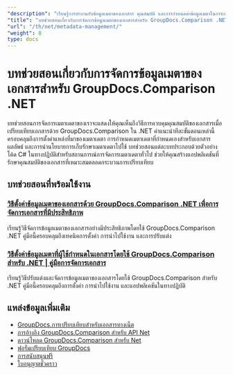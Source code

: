 ```yaml
---
"description": "เรียนรู้การทำงานกับข้อมูลเมตาของเอกสาร คุณสมบัติ และการกำหนดค่าข้อมูลเมตาในการเปรียบเทียบผลลัพธ์ด้วย GroupDocs.Comparison สำหรับ .NET"
"title": "บทช่วยสอนเกี่ยวกับการจัดการข้อมูลเมตาของเอกสารสำหรับ GroupDocs.Comparison .NET"
"url": "/th/net/metadata-management/"
"weight": 8
type: docs
---
```

# บทช่วยสอนเกี่ยวกับการจัดการข้อมูลเมตาของเอกสารสำหรับ GroupDocs.Comparison .NET

บทช่วยสอนการจัดการเมตาเดตาของเราจะแสดงให้คุณเห็นถึงวิธีการควบคุมคุณสมบัติของเอกสารเมื่อเปรียบเทียบเอกสารด้วย GroupDocs.Comparison ใน .NET คำแนะนำทีละขั้นตอนเหล่านี้ครอบคลุมถึงการตั้งค่าแหล่งที่มาของเมตาเดตา การกำหนดเมตาเดตาที่กำหนดเองสำหรับเอกสารผลลัพธ์ และการนำนโยบายการเก็บรักษาเมตาเดตาไปใช้ บทช่วยสอนแต่ละบทประกอบด้วยตัวอย่างโค้ด C# ในทางปฏิบัติสำหรับสถานการณ์การจัดการเมตาเดตาทั่วไป ช่วยให้คุณสร้างแอปพลิเคชันที่รักษาคุณสมบัติของเอกสารที่เหมาะสมตลอดกระบวนการเปรียบเทียบ

## บทช่วยสอนที่พร้อมใช้งาน

### [วิธีตั้งค่าข้อมูลเมตาของเอกสารด้วย GroupDocs.Comparison .NET เพื่อการจัดการเอกสารที่มีประสิทธิภาพ](./guide-groupdocs-comparison-net-metadata-setting/)
เรียนรู้วิธีจัดการข้อมูลเมตาของเอกสารอย่างมีประสิทธิภาพโดยใช้ GroupDocs.Comparison .NET คู่มือนี้ครอบคลุมถึงเทคนิคการตั้งค่า การนำไปใช้งาน และการปรับแต่ง

### [วิธีตั้งค่าข้อมูลเมตาที่ผู้ใช้กำหนดในเอกสารโดยใช้ GroupDocs.Comparison สำหรับ .NET | คู่มือการจัดการเอกสาร](./set-user-defined-metadata-groupdocs-comparison-net/)
เรียนรู้วิธีปรับแต่งและจัดการข้อมูลเมตาของเอกสารโดยใช้ GroupDocs.Comparison สำหรับ .NET คู่มือนี้ครอบคลุมถึงการตั้งค่า การนำไปใช้งาน และแอปพลิเคชันในทางปฏิบัติ

## แหล่งข้อมูลเพิ่มเติม

- [GroupDocs.การเปรียบเทียบสำหรับเอกสารทางเน็ต](https://docs.groupdocs.com/comparison/net/)
- [การอ้างอิง GroupDocs.Comparison สำหรับ API Net](https://reference.groupdocs.com/comparison/net/)
- [ดาวน์โหลด GroupDocs.Comparison สำหรับ Net](https://releases.groupdocs.com/comparison/net/)
- [ฟอรั่มเปรียบเทียบ GroupDocs](https://forum.groupdocs.com/c/comparison)
- [การสนับสนุนฟรี](https://forum.groupdocs.com/)
- [ใบอนุญาตชั่วคราว](https://purchase.groupdocs.com/temporary-license/)